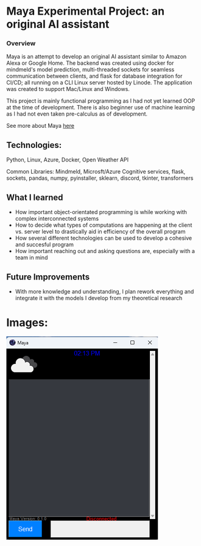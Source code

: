 # Maya Experimental Project: an original AI assistant

### Overview
Maya is an attempt to develop an original AI assistant similar to Amazon Alexa or Google Home. The backend was created using docker for mindmeld's model prediction, multi-threaded sockets for seamless communication between clients, and flask for database integration for CI/CD; all running on a CLI Linux server hosted by Linode. The application was created to support Mac/Linux and Windows. 

This project is mainly functional programming as I had not yet learned OOP at the time of development. There is also beginner use of machine learning as I had not even taken pre-calculus as of development.

  
See more about Maya [here][def]
## Technologies: 
Python, Linux, Azure, Docker, Open Weather API

Common Libraries: Mindmeld, Microsft/Azure Cognitive services, flask, sockets, pandas, numpy, pyinstaller, sklearn, discord, tkinter, transformers

[def]: https://github.com/Ca1eb9/Maya


## What I learned
- How important object-orientated programming is while working with complex interconnected systems
- How to decide what types of computations are happening at the client vs. server level to drastically aid in efficiency of the overall program
- How several different technologies can be used to develop a cohesive and succesful program
- How important reaching out and asking questions are, especially with a team in mind

## Future Improvements
- With more knowledge and understanding, I plan rework everything and integrate it with the models I develop from my theoretical research

# Images:
![Maya Application](maya.png)
